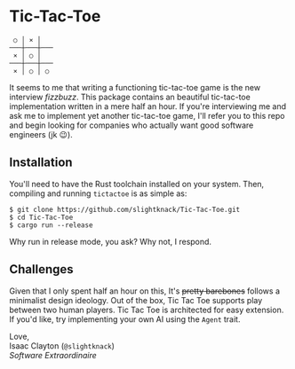 # Tic-Tac-Toe
```
 ○ │ ⨯ │
───┼───┼───
 ⨯ │ ○ │
───┼───┼───
 ⨯ │ ○ │ ○
```

It seems to me that writing a functioning tic-tac-toe game is the new interview *fizzbuzz*.
This package contains an beautiful tic-tac-toe implementation written in a mere half an hour.
If you're interviewing me and ask me to implement yet another tic-tac-toe game,
I'll refer you to this repo and begin looking for companies who actually want good software engineers (jk 😉).

## Installation
You'll need to have the Rust toolchain installed on your system.
Then, compiling and running `tictactoe` is as simple as:

```
$ git clone https://github.com/slightknack/Tic-Tac-Toe.git
$ cd Tic-Tac-Toe
$ cargo run --release
```

Why run in release mode, you ask? Why not, I respond.

## Challenges
Given that I only spent half an hour on this, It's ~~pretty barebones~~ follows a minimalist design ideology.
Out of the box, Tic Tac Toe supports play between two human players.
Tic Tac Toe is architected for easy extension. 
If you'd like, try implementing your own AI using the `Agent` trait.

Love,  
Isaac Clayton (`@slightknack`)  
*Software Extraordinaire*
